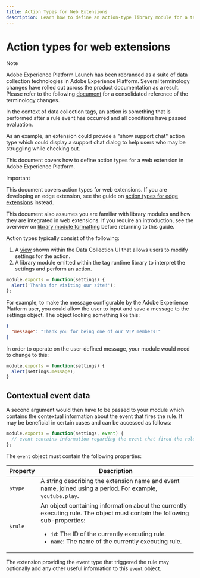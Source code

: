 ```yaml
---
title: Action Types for Web Extensions
description: Learn how to define an action-type library module for a tag extension in a web property.
---
```

# Action types for web extensions

>[!NOTE]
>
>Adobe Experience Platform Launch has been rebranded as a suite of data collection technologies in Adobe Experience Platform. Several terminology changes have rolled out across the product documentation as a result. Please refer to the following [document](../../term-updates.md) for a consolidated reference of the terminology changes.

In the context of data collection tags, an action is something that is performed after a rule event has occurred and all conditions have passed evaluation.

As an example, an extension could provide a "show support chat" action type which could display a support chat dialog to help users who may be struggling while checking out.

This document covers how to define action types for a web extension in Adobe Experience Platform.

>[!IMPORTANT]
>
>This document covers action types for web extensions. If you are developing an edge extension, see the guide on [action types for edge extensions](../edge/action-types.md) instead.
>
>This document also assumes you are familiar with library modules and how they are integrated in web extensions. If you require an introduction, see the overview on [library module formatting](./format.md) before returning to this guide.

Action types typically consist of the following:

1. A [view](./views.md) shown within the Data Collection UI that allows users to modify settings for the action.
2. A library module emitted within the tag runtime library to interpret the settings and perform an action.

```js
module.exports = function(settings) {
  alert('Thanks for visiting our site!');
};
```

For example, to make the message configurable by the Adobe Experience Platform user, you could allow the user to input and save a message to the settings object. The object looking something like this:

```json
{
  "message": "Thank you for being one of our VIP members!"
}
```

In order to operate on the user-defined message, your module would need to change to this:

```js
module.exports = function(settings) {
  alert(settings.message);
}
```

## Contextual event data

A second argument would then have to be passed to your module which contains the contextual information about the event that fires the rule. It may be beneficial in certain cases and can be accessed as follows:

```js
module.exports = function(settings, event) {
  // event contains information regarding the event that fired the rule
};
```

The `event` object must contain the following properties:

| Property | Description |
| --- | --- |
| `$type` | A string describing the extension name and event name, joined using a period. For example, `youtube.play`. |
| `$rule` | An object containing information about the currently executing rule. The object must contain the following sub-properties:<ul><li>`id`: The ID of the currently executing rule.</li><li>`name`: The name of the currently executing rule.</li></ul> |

The extension providing the event type that triggered the rule may optionally add any other useful information to this `event` object.
